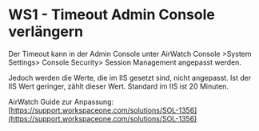 # WS1 - Timeout Admin Console verlängern

Der Timeout kann in der Admin Console unter AirWatch Console >System Settings> Console Security> Session Management angepasst werden.&#x20;

Jedoch werden die Werte, die im IIS gesetzt sind, nicht angepasst. Ist der IIS Wert geringer, zählt dieser Wert. Standard im IIS ist 20 Minuten.

AirWatch Guide zur Anpassung: [https://support.workspaceone.com/solutions/SOL-1356](https://support.workspaceone.com/solutions/SOL-1356)
